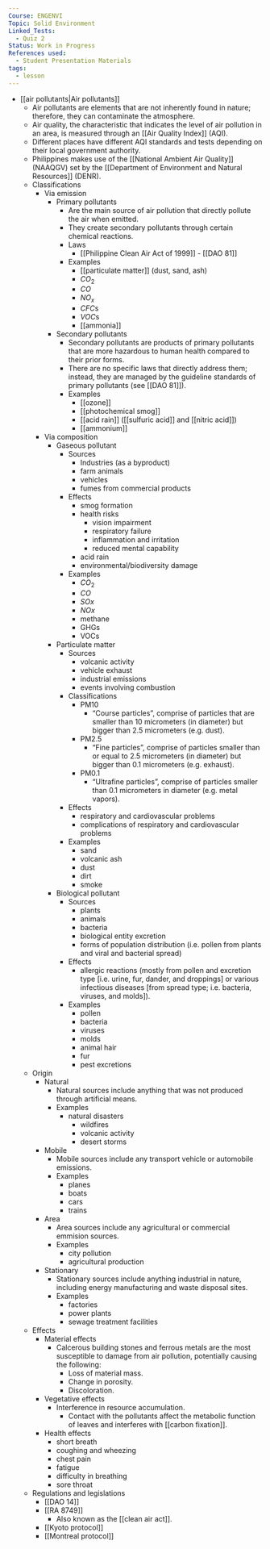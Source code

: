 ```yaml
---
Course: ENGENVI
Topic: Solid Environment
Linked_Tests:
  - Quiz 2
Status: Work in Progress
References used:
  - Student Presentation Materials
tags:
  - lesson
---
```


- [[air pollutants|Air pollutants]]
	- Air pollutants are elements that are not inherently found in nature; therefore, they can contaminate the atmosphere.
	- Air quality, the characteristic that indicates the level of air pollution in an area, is measured through an [[Air Quality Index]] (AQI).
	- Different places have different AQI standards and tests depending on their local government authority.
	- Philippines makes use of the [[National Ambient Air Quality]] (NAAQGV) set by the [[Department of Environment and Natural Resources]] (DENR).
	- Classifications
		- Via emission
			- Primary pollutants
				- Are the main source of air pollution that directly pollute the air when emitted.
				- They create secondary pollutants through certain chemical reactions.
				- Laws
					- [[Philippine Clean Air Act of 1999]] - [[DAO 81]]
				- Examples
					- [[particulate matter]] (dust, sand, ash)
					- $CO_{2}$
					- $CO$
					- $NO_{x}$
					- $CFC$s
					- $VOC$s
					- [[ammonia]]
			- Secondary pollutants
				- Secondary pollutants are products of primary pollutants that are more hazardous to human health compared to their prior forms.
				- There are no specific laws that directly address them; instead, they are managed by the guideline standards of primary pollutants (see [[DAO 81]]).
				- Examples
					- [[ozone]]
					- [[photochemical smog]]
					- [[acid rain]] ([[sulfuric acid]] and [[nitric acid]])
					- [[ammonium]]
		- Via composition
			- Gaseous pollutant
				- Sources
					- Industries (as a byproduct)
					- farm animals
					- vehicles
					- fumes from commercial products
				- Effects
					- smog formation
					- health risks
						- vision impairment
						- respiratory failure
						- inflammation and irritation
						- reduced mental capability
					- acid rain
					- environmental/biodiversity damage
				- Examples
					- $CO_{2}$
					- $CO$
					- $SOx$
					- $NOx$
					- methane
					- GHGs
					- VOCs
			- Particulate matter
				- Sources
					- volcanic activity
					- vehicle exhaust
					- industrial emissions
					- events involving combustion
				- Classifications
					- PM10
						- “Course particles”, comprise of particles that are smaller than 10 micrometers (in diameter) but bigger than 2.5 micrometers (e.g. dust).
					- PM2.5
						- “Fine particles”, comprise of particles smaller than or equal to 2.5 micrometers (in diameter) but bigger than 0.1 micrometers (e.g. exhaust).
					- PM0.1
						- “Ultrafine particles”, comprise of particles smaller than 0.1 micrometers in diameter (e.g. metal vapors).
				- Effects
					- respiratory and cardiovascular problems
					- complications of respiratory and cardiovascular problems
				- Examples
					- sand
					- volcanic ash
					- dust
					- dirt
					- smoke
			- Biological pollutant
				- Sources
					- plants
					- animals
					- bacteria
					- biological entity excretion
					- forms of population distribution (i.e. pollen from plants and viral and bacterial spread)
				- Effects
					- allergic reactions (mostly from pollen and excretion type \[i.e. urine, fur, dander, and droppings\] or various infectious diseases \[from spread type; i.e. bacteria, viruses, and molds\]).
				- Examples
					- pollen
					- bacteria
					- viruses
					- molds
					- animal hair
					- fur
					- pest excretions
	- Origin
		- Natural
			- Natural sources include anything that was not produced through artificial means.
			- Examples
				- natural disasters
					- wildfires
					- volcanic activity
					- desert storms
		- Mobile
			- Mobile sources include any transport vehicle or automobile emissions.
			- Examples
				- planes
				- boats
				- cars
				- trains
		- Area
			- Area sources include any agricultural or commercial emmision sources.
			- Examples
				- city pollution
				- agricultural production
		- Stationary
			- Stationary sources include anything industrial in nature, including energy manufacturing and waste disposal sites.
			- Examples
				- factories
				- power plants
				- sewage treatment facilities
	- Effects
		- Material effects
			- Calcerous building stones and ferrous metals are the most susceptible to damage from air pollution, potentially causing the following:
				- Loss of material mass.
				- Change in porosity.
				- Discoloration.
		- Vegetative effects
			- Interference in resource accumulation.
				- Contact with the pollutants affect the metabolic function of leaves and interferes with [[carbon fixation]].
		- Health effects
			- short breath
			- coughing and wheezing
			- chest pain
			- fatigue
			- difficulty in breathing
			- sore throat
	- Regulations and legislations
		- [[DAO 14]]
		- [[RA 8749]]
			- Also known as the [[clean air act]].
		- [[Kyoto protocol]]
		- [[Montreal protocol]]